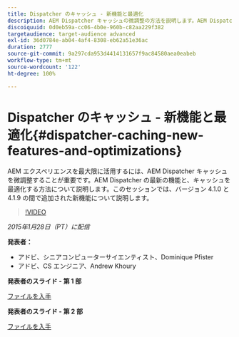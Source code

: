 ```yaml
---
title: Dispatcher のキャッシュ - 新機能と最適化
description: AEM Dispatcher キャッシュの微調整の方法を説明します。AEM Dispatcher の最新の機能と、キャッシュを最適化する方法について説明します。このセッションでは、バージョン 4.1.0 と 4.1.9 の間で追加された新機能について説明します。
discoiquuid: 0d0eb59a-cc06-4b0e-960b-c82aa229f382
targetaudience: target-audience advanced
exl-id: 36d0784e-ab04-4af4-8308-eb62a51e36ac
duration: 2777
source-git-commit: 9a297cda953d4414131657f9ac84580aea0eabeb
workflow-type: tm+mt
source-wordcount: '122'
ht-degree: 100%

---
```


# Dispatcher のキャッシュ - 新機能と最適化{#dispatcher-caching-new-features-and-optimizations}

AEM エクスペリエンスを最大限に活用するには、AEM Dispatcher キャッシュを微調整することが重要です。AEM Dispatcher の最新の機能と、キャッシュを最適化する方法について説明します。このセッションでは、バージョン 4.1.0 と 4.1.9 の間で追加された新機能について説明します。

>[!VIDEO](https://video.tv.adobe.com/v/19378/?quality=9)

*2015年1月28日（PT）に配信*

**発表者：**

* アドビ、シニアコンピューターサイエンティスト、Dominique Pfister
* アドビ、CS エンジニア、Andrew Khoury

**発表者のスライド - 第 1 部**

[ファイルを入手](assets/aemgems-dispatcher-caching-part1-jan-28-2015.pdf)

**発表者のスライド - 第 2 部**

[ファイルを入手](assets/aemgems-dispatcher-caching-part2-jan-28-2015.pdf)
<!--
[Get back to the Overview](https://helpx.adobe.com/experience-manager/kt/eseminars/gems/aem-index.html)
-->
